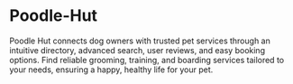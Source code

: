 # Poodle-Hut
Poodle Hut connects dog owners with trusted pet services through an intuitive directory, advanced search, user reviews, and easy booking options. Find reliable grooming, training, and boarding services tailored to your needs, ensuring a happy, healthy life for your pet.
